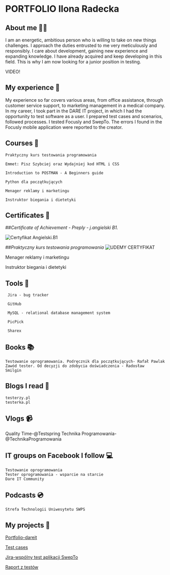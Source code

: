 # PORTFOLIO Ilona Radecka

## About me 🧍‍♀️

I am an energetic, ambitious person who is willing to take on new things
challenges. I approach the duties entrusted to me very meticulously and responsibly. I care about development, gaining new experience and expanding knowledge.
I have already acquired and keep developing in this field. This is why I am now looking for a junior position in testing.

VIDEO! 

## My experience 👩 

My experience so far covers various areas, from office assistance, through customer service support, to marketing management in a medical company.
In my career, I took part in the DARE IT project, in which I had the opportunity to test software as a user.
I prepared test cases and scenarios, followed processes.
I tested Focusly and SwepTo. The errors I found in the Focusly mobile application were reported to the creator.


## Courses 📰

    Praktyczny kurs testowania programowania
    
    Emmet: Pisz Szybciej oraz Wydajniej kod HTML i CSS
    
    Introduction to POSTMAN - A Beginners guide

    Python dla początkujących

    Menager reklamy i marketingu

    Instruktor biegania i dietetyki
 




    

## Certificates 🥇

##_Certificate of Achievement - Preply - j.angielski B1._

![Certyfikat Angielski.B1](https://user-images.githubusercontent.com/116502803/205497909-8727f9ce-8c51-4ef7-a19e-9c65423713a5.png)

   
##_Praktyczny kurs testowania programowania_
![UDEMY CERTYFIKAT](https://user-images.githubusercontent.com/116502803/205497855-d0a71280-79f2-489c-81ac-3442f43484e1.png)


Menager reklamy i marketingu

Instruktor biegania i dietetyki



## Tools 🔨


     Jira - bug tracker
  
     GitHub
    
     MySQL - relational database management system
     
     PicPick
     
     Sharex
     
      

## Books :books:

    Testowanie oprogramowania. Podręcznik dla początkujących- Rafał Pawlak 
    Zawód tester. Od decyzji do zdobycia doświadczenia - Radosław  Smilgin 
 
    

## Blogs I read :page_with_curl:

    testerzy.pl
    testerka.pl
    
## Vlogs 📹

 Quality Time-@Testspring
 Technika Programowania-@TechnikaProgramowania
   

## IT groups on Facebook I follow  	:computer:

    Testowanie oprogramowania
    Tester oprogramowania - wsparcie na starcie
    Dare IT Community
  
  
    
## Podcasts :cd:

    Strefa Technologii Uniwesytetu SWPS
    


## My projects :electric_plug:

 
  [Portfolio-dareit](https://github.com/IlonaER/challenge_portfolio_ilona)

  [Test cases](https://docs.google.com/spreadsheets/d/1zVuimNVxVWDsMral14TWLH-uEDZOKgyXpBZP_CxqrSk/edit#gid=0)

  [Jira-wspólny test aplikacji SwepTo](https://halas2022.atlassian.net/jira/software/projects/CPP/boards/1?label=WEB%2CMOBILE)

  [Raport z testów](https://docs.google.com/document/d/1YbnCNxyN1HSR4tjZBn0cb0Dio-D4n25yaQ_PC2VSXjU/edit)




